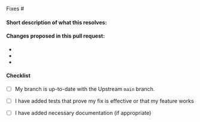 <!--
(Thanks for sending a pull request!)
-->
<!-- Add the issue number that is fixed by this PR (In the form Fixes #123) -->

Fixes #

#### Short description of what this resolves:


#### Changes proposed in this pull request:

-
-
-

#### Checklist


- [ ] My branch is up-to-date with the Upstream `main` branch.
- [ ] I have added tests that prove my fix is effective or that my feature works
- [ ] I have added necessary documentation (if appropriate)

